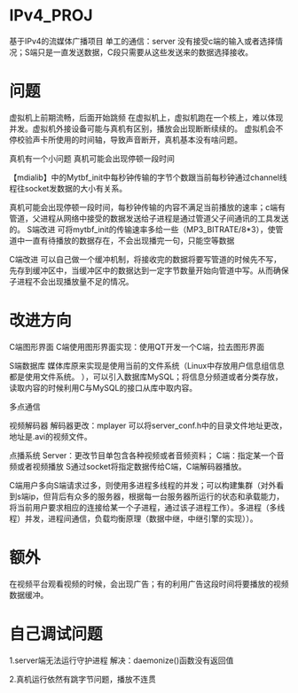 # IPv4_PROJ
基于IPv4的流媒体广播项目
单工的通信：server 没有接受c端的输入或者选择情况；S端只是一直发送数据，C段只需要从这些发送来的数据选择接收。

# 问题


虚拟机上前期流畅，后面开始跳频
在虚拟机上，虚拟机跑在一个核上，难以体现并发。虚拟机外接设备可能与真机有区别，播放会出现断断续续的。
虚拟机会不停校验声卡所使用的时间轴，导致声音断开，真机基本没有啥问题。



真机有一个小问题
真机可能会出现停顿一段时间

【mdialib】中的Mytbf_init中每秒钟传输的字节个数跟当前每秒钟通过channel线程往socket发数据的大小有关系。

真机可能会出现停顿一段时间，每秒钟传输的内容不满足当前播放的速率；c端有管道，父进程从网络中接受的数据发送给子进程是通过管道父子间通讯的工具发送的。
S端改进
可将mytbf_init的传输速率多给一些（MP3_BITRATE/8*3），使管道中一直有待播放的数据存在，不会出现播完一句，只能空等数据

C端改进
可以自己做一个缓冲机制，将接收完的数据将要写管道的时候先不写，先存到缓冲区中，当缓冲区中的数据达到一定字节数量开始向管道中写。从而确保子进程不会出现播放量不足的情况。


# 改进方向
C端图形界面
C端使用图形界面实现：使用QT开发一个C端，拉去图形界面

S端数据库
媒体库原来实现是使用当前的文件系统（Linux中存放用户信息组信息都是使用文件系统。
），可以引入数据库MySQL；将信息分频道或者分类存放，读取内容的时候利用C与MySQL的接口从库中取内容。


多点通信

视频解码器
解码器更改：mplayer
可以将server_conf.h中的目录文件地址更改，地址是.avi的视频文件。


点播系统
Server：更改节目单包含各种视频或者音频资料；
C端：指定某一个音频或者视频播放
S通过socket将指定数据传给C端，C端解码器播放。

C端用户多向S端请求过多，则使用多进程多线程的并发；可以构建集群（对外看到s端ip，但背后有众多的服务器，根据每一台服务器所运行的状态和承载能力，将当前用户要求相应的连接给某一个子进程，通过该子进程工作）。多进程（多线程）并发，进程间通信，负载均衡原理（数据中继，中继引擎的实现））。



# 额外
在视频平台观看视频的时候，会出现广告；有的利用广告这段时间将要播放的视频数据缓冲。








# 自己调试问题
1.server端无法运行守护进程
	解决：daemonize()函数没有返回值

2.真机运行依然有跳字节问题，播放不连贯
